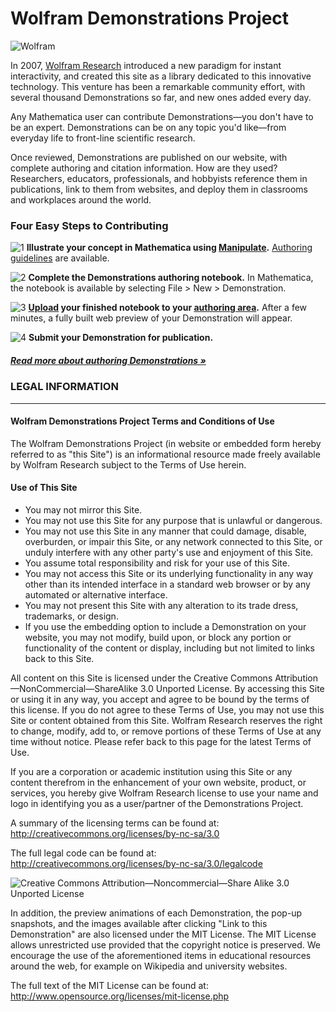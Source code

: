 # Wolfram Demonstrations Project

![Wolfram](http://demonstrations.wolfram.com/images/powered-by.png)

In 2007, [Wolfram Research](http://www.wolfram.com/) introduced a new paradigm for instant interactivity, and created this site as a library dedicated to this innovative technology. This venture has been a remarkable community effort, with several thousand Demonstrations so far, and new ones added every day.

Any Mathematica user can contribute Demonstrations—you don't have to be an expert. Demonstrations can be on any topic you'd like—from everyday life to front-line scientific research.

Once reviewed, Demonstrations are published on our website, with complete authoring and citation information. How are they used? Researchers, educators, professionals, and hobbyists reference them in publications, link to them from websites, and deploy them in classrooms and workplaces around the world.

### Four Easy Steps to Contributing

![1](http://demonstrations.wolfram.com/images/stepone.png)
**Illustrate your concept in Mathematica using [Manipulate](http://reference.wolfram.com/mathematica/ref/Manipulate.html).** 
[Authoring guidelines](http://demonstrations.wolfram.com/guidelines.html) are available.

![2](http://demonstrations.wolfram.com/images/steptwo.png)
**Complete the Demonstrations authoring notebook.**
In Mathematica, the notebook is available by selecting File > New > Demonstration.

![3](http://demonstrations.wolfram.com/images/stepthree.png)
**[Upload](http://demonstrations.wolfram.com/participate/upload.jsp) your finished notebook to your [authoring area](http://demonstrations.wolfram.com/participate/authoringarea.jsp).**
After a few minutes, a fully built web preview of your Demonstration will appear.

![4](http://demonstrations.wolfram.com/images/stepfour.png)
**Submit your Demonstration for publication.**

##### [Read more about authoring Demonstrations »](http://demonstrations.wolfram.com/guidelines.html)
### LEGAL INFORMATION
----------
#### Wolfram Demonstrations Project Terms and Conditions of Use
The Wolfram Demonstrations Project (in website or embedded form hereby referred to as "this Site") is an informational resource made freely available by Wolfram Research subject to the Terms of Use herein.

#### Use of This Site

- You may not mirror this Site.
- You may not use this Site for any purpose that is unlawful or dangerous.
- You may not use this Site in any manner that could damage, disable, overburden, or impair this Site, or any network connected to this Site, or unduly interfere with any other party's use and enjoyment of this Site.
- You assume total responsibility and risk for your use of this Site.
- You may not access this Site or its underlying functionality in any way other than its intended interface in a standard web browser or by any automated or alternative interface.
- You may not present this Site with any alteration to its trade dress, trademarks, or design.
- If you use the embedding option to include a Demonstration on your website, you may not modify, build upon, or block any portion or functionality of the content or display, including but not limited to links back to this Site.

All content on this Site is licensed under the Creative Commons Attribution—NonCommercial—ShareAlike 3.0 Unported License. By accessing this Site or using it in any way, you accept and agree to be bound by the terms of this license. If you do not agree to these Terms of Use, you may not use this Site or content obtained from this Site. Wolfram Research reserves the right to change, modify, add to, or remove portions of these Terms of Use at any time without notice. Please refer back to this page for the latest Terms of Use.

If you are a corporation or academic institution using this Site or any content therefrom in the enhancement of your own website, product, or services, you hereby give Wolfram Research license to use your name and logo in identifying you as a user/partner of the Demonstrations Project.

A summary of the licensing terms can be found at:
http://creativecommons.org/licenses/by-nc-sa/3.0

The full legal code can be found at:
http://creativecommons.org/licenses/by-nc-sa/3.0/legalcode

![Creative Commons Attribution—Noncommercial—Share Alike 3.0 Unported License](http://www.wolfram.com/legal/terms/images/by-nc-sa.png)

In addition, the preview animations of each Demonstration, the pop-up snapshots, and the images available after clicking "Link to this Demonstration" are also licensed under the MIT License. The MIT License allows unrestricted use provided that the copyright notice is preserved. We encourage the use of the aforementioned items in educational resources around the web, for example on Wikipedia and university websites.

The full text of the MIT License can be found at:
http://www.opensource.org/licenses/mit-license.php
